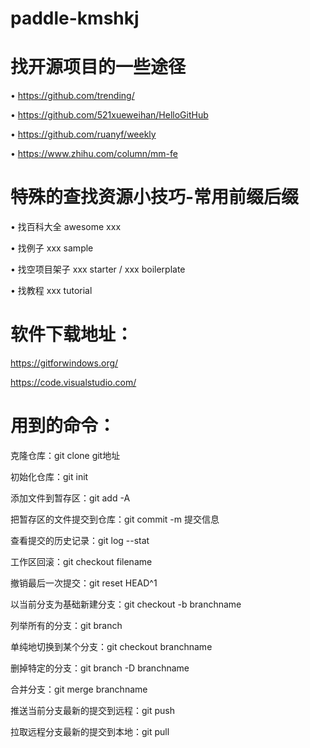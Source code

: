 # paddle-kmshkj
# 找开源项目的一些途径

• https://github.com/trending/

• https://github.com/521xueweihan/HelloGitHub

• https://github.com/ruanyf/weekly

• https://www.zhihu.com/column/mm-fe

# 特殊的查找资源小技巧-常用前缀后缀 

• 找百科大全 awesome xxx

• 找例子 xxx sample

• 找空项目架子 xxx starter / xxx boilerplate 

• 找教程  xxx tutorial

# 软件下载地址：

https://gitforwindows.org/

https://code.visualstudio.com/

# 用到的命令：

克隆仓库：git clone git地址

初始化仓库：git init 

添加文件到暂存区：git add -A

把暂存区的文件提交到仓库：git commit -m 提交信息

查看提交的历史记录：git log --stat

工作区回滚：git checkout filename

撤销最后一次提交：git reset HEAD^1

以当前分支为基础新建分支：git checkout -b branchname

列举所有的分支：git branch

单纯地切换到某个分支：git checkout branchname

删掉特定的分支：git branch -D branchname

合并分支：git merge branchname

推送当前分支最新的提交到远程：git push

拉取远程分支最新的提交到本地：git pull
